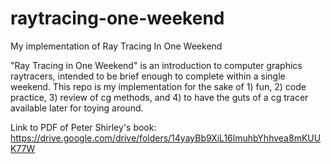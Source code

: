 # raytracing-one-weekend
My implementation of Ray Tracing In One Weekend

"Ray Tracing in One Weekend" is an introduction to computer graphics raytracers, intended to be brief enough to complete within a single weekend. This repo is my implementation for the sake of 1) fun, 2) code practice, 3) review of cg methods, and 4) to have the guts of a cg tracer available later for toying around.

Link to PDF of Peter Shirley's book:
https://drive.google.com/drive/folders/14yayBb9XiL16lmuhbYhhvea8mKUUK77W
